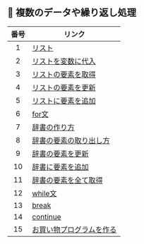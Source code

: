 ## :snake: 	複数のデータや繰り返し処理

|番号|リンク|
| :--: | -- |
|1|[リスト](https://github.com/aocattleya/HelloPython/blob/master/2_%E8%A4%87%E6%95%B0%E3%81%AE%E3%83%87%E3%83%BC%E3%82%BF%E3%82%84%E7%B9%B0%E3%82%8A%E8%BF%94%E3%81%97%E5%87%A6%E7%90%86/Python01.py)|
|2|[リストを変数に代入](https://github.com/aocattleya/HelloPython/blob/master/2_%E8%A4%87%E6%95%B0%E3%81%AE%E3%83%87%E3%83%BC%E3%82%BF%E3%82%84%E7%B9%B0%E3%82%8A%E8%BF%94%E3%81%97%E5%87%A6%E7%90%86/Python02.py)|
|3|[リストの要素を取得](https://github.com/aocattleya/HelloPython/blob/master/2_%E8%A4%87%E6%95%B0%E3%81%AE%E3%83%87%E3%83%BC%E3%82%BF%E3%82%84%E7%B9%B0%E3%82%8A%E8%BF%94%E3%81%97%E5%87%A6%E7%90%86/Python03.py)|
|4|[リストの要素を更新](https://github.com/aocattleya/HelloPython/blob/master/2_%E8%A4%87%E6%95%B0%E3%81%AE%E3%83%87%E3%83%BC%E3%82%BF%E3%82%84%E7%B9%B0%E3%82%8A%E8%BF%94%E3%81%97%E5%87%A6%E7%90%86/Python04.py)|
|5|[リストに要素を追加](https://github.com/aocattleya/HelloPython/blob/master/2_%E8%A4%87%E6%95%B0%E3%81%AE%E3%83%87%E3%83%BC%E3%82%BF%E3%82%84%E7%B9%B0%E3%82%8A%E8%BF%94%E3%81%97%E5%87%A6%E7%90%86/Python05.py)|
|6|[for文](https://github.com/aocattleya/HelloPython/blob/master/2_%E8%A4%87%E6%95%B0%E3%81%AE%E3%83%87%E3%83%BC%E3%82%BF%E3%82%84%E7%B9%B0%E3%82%8A%E8%BF%94%E3%81%97%E5%87%A6%E7%90%86/Python06.py)|
|7|[辞書の作り方](https://github.com/aocattleya/HelloPython/blob/master/2_%E8%A4%87%E6%95%B0%E3%81%AE%E3%83%87%E3%83%BC%E3%82%BF%E3%82%84%E7%B9%B0%E3%82%8A%E8%BF%94%E3%81%97%E5%87%A6%E7%90%86/Python07.py)|
|8|[辞書の要素の取り出し方](https://github.com/aocattleya/HelloPython/blob/master/2_%E8%A4%87%E6%95%B0%E3%81%AE%E3%83%87%E3%83%BC%E3%82%BF%E3%82%84%E7%B9%B0%E3%82%8A%E8%BF%94%E3%81%97%E5%87%A6%E7%90%86/Python08.py)|
|9|[辞書の要素を更新](https://github.com/aocattleya/HelloPython/blob/master/2_%E8%A4%87%E6%95%B0%E3%81%AE%E3%83%87%E3%83%BC%E3%82%BF%E3%82%84%E7%B9%B0%E3%82%8A%E8%BF%94%E3%81%97%E5%87%A6%E7%90%86/Python09.py)|
|10|[辞書に要素を追加](https://github.com/aocattleya/HelloPython/blob/master/2_%E8%A4%87%E6%95%B0%E3%81%AE%E3%83%87%E3%83%BC%E3%82%BF%E3%82%84%E7%B9%B0%E3%82%8A%E8%BF%94%E3%81%97%E5%87%A6%E7%90%86/Python10.py)|
|11|[辞書の要素を全て取得](https://github.com/aocattleya/HelloPython/blob/master/2_%E8%A4%87%E6%95%B0%E3%81%AE%E3%83%87%E3%83%BC%E3%82%BF%E3%82%84%E7%B9%B0%E3%82%8A%E8%BF%94%E3%81%97%E5%87%A6%E7%90%86/Python11.py)|
|12|[while文](https://github.com/aocattleya/HelloPython/blob/master/2_%E8%A4%87%E6%95%B0%E3%81%AE%E3%83%87%E3%83%BC%E3%82%BF%E3%82%84%E7%B9%B0%E3%82%8A%E8%BF%94%E3%81%97%E5%87%A6%E7%90%86/Python12.py)|
|13|[break](https://github.com/aocattleya/HelloPython/blob/master/2_%E8%A4%87%E6%95%B0%E3%81%AE%E3%83%87%E3%83%BC%E3%82%BF%E3%82%84%E7%B9%B0%E3%82%8A%E8%BF%94%E3%81%97%E5%87%A6%E7%90%86/Python13.py)|
|14|[continue](https://github.com/aocattleya/HelloPython/blob/master/2_%E8%A4%87%E6%95%B0%E3%81%AE%E3%83%87%E3%83%BC%E3%82%BF%E3%82%84%E7%B9%B0%E3%82%8A%E8%BF%94%E3%81%97%E5%87%A6%E7%90%86/Python14.py)|
|15|[お買い物プログラムを作る](https://github.com/aocattleya/HelloPython/blob/master/2_%E8%A4%87%E6%95%B0%E3%81%AE%E3%83%87%E3%83%BC%E3%82%BF%E3%82%84%E7%B9%B0%E3%82%8A%E8%BF%94%E3%81%97%E5%87%A6%E7%90%86/Python15.py)|
